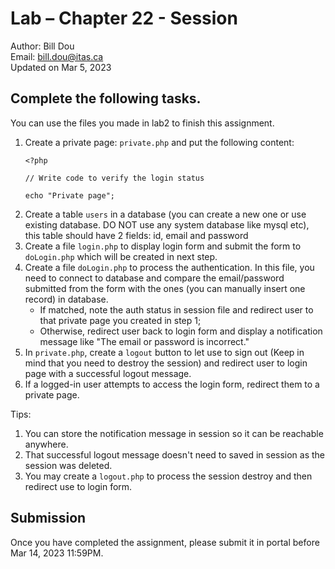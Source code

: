 # Lab – Chapter 22 - Session

Author: Bill Dou \
Email: bill.dou@itas.ca \
Updated on Mar 5, 2023

## Complete the following tasks.

You can use the files you made in lab2 to finish this assignment.

1. Create a private page: `private.php` and put the following content:
    ```
    <?php

    // Write code to verify the login status

    echo "Private page";

    ```
2. Create a table `users` in a database (you can create a new one or use existing database. DO NOT use any system database like mysql etc), this table should have 2 fields: id, email and password
3. Create a file `login.php` to display login form and submit the form to `doLogin.php` which will be created in next step.
4. Create a file `doLogin.php` to process the authentication.
    In this file, you need to connect to database and compare the email/password submitted from the form with the ones (you can manually insert one record) in database.
    - If matched, note the auth status in session file and redirect user to that private page you created in step 1; 
    - Otherwise, redirect user back to login form and display a notification message like "The email or password is incorrect."
5. In `private.php`, create a `logout` button to let use to sign out (Keep in mind that you need to destroy the session) and redirect user to login page with a successful logout message.
6. If a logged-in user attempts to access the login form, redirect them to a private page.

Tips: 
1. You can store the notification message in session so it can be reachable anywhere.
2. That successful logout message doesn't need to saved in session as the session was deleted.
3. You may create a `logout.php` to process the session destroy and then redirect use to login form.


## Submission
Once you have completed the assignment, please submit it in portal before Mar 14, 2023 11:59PM.


